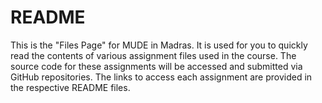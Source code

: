 # README

This is the "Files Page" for MUDE in Madras. It is used for you to quickly read the contents of various assignment files used in the course. The source code for these assignments will be accessed and submitted via GitHub repositories. The links to access each assignment are provided in the respective README files.